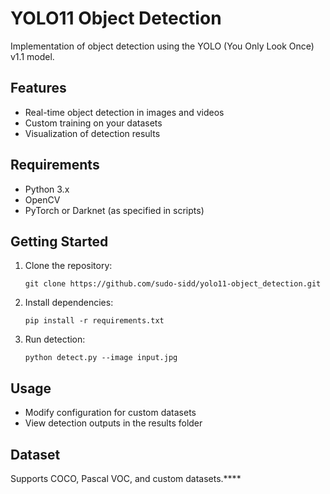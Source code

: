 # YOLO11 Object Detection

Implementation of object detection using the YOLO (You Only Look Once) v1.1 model.

## Features

- Real-time object detection in images and videos
- Custom training on your datasets
- Visualization of detection results

## Requirements

- Python 3.x
- OpenCV
- PyTorch or Darknet (as specified in scripts)

## Getting Started

1. Clone the repository:
    ```
    git clone https://github.com/sudo-sidd/yolo11-object_detection.git
    ```
2. Install dependencies:
    ```
    pip install -r requirements.txt
    ```
3. Run detection:
    ```
    python detect.py --image input.jpg
    ```

## Usage

- Modify configuration for custom datasets
- View detection outputs in the results folder

## Dataset

Supports COCO, Pascal VOC, and custom datasets.****
